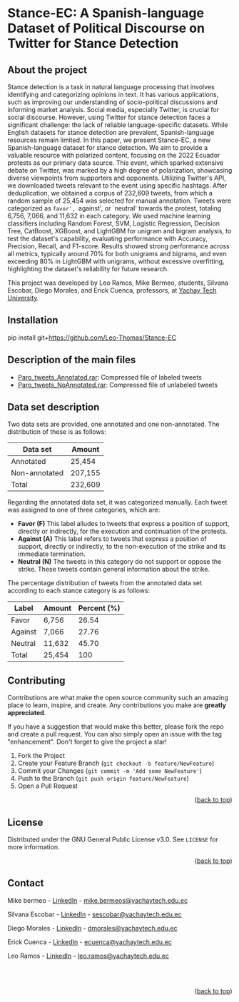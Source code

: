 # Stance-EC: A Spanish-language Dataset of Political Discourse on Twitter for Stance Detection

<!-- ABOUT THE PROJECT -->
## About the project

Stance detection is a task in natural language processing that involves identifying and categorizing opinions in text. It has various applications, such as improving our understanding of socio-political discussions and informing market analysis. Social media, especially Twitter, is crucial for social discourse. However, using Twitter for stance detection faces a significant challenge: the lack of reliable language-specific datasets. While English datasets for stance detection are prevalent, Spanish-language resources remain limited. In this paper, we present Stance-EC, a new Spanish-language dataset for stance detection. We aim to provide a valuable resource with polarized content, focusing on the 2022 Ecuador protests as our primary data source. This event, which sparked extensive debate on Twitter, was marked by a high degree of polarization, showcasing diverse viewpoints from supporters and opponents. Utilizing Twitter's API, we downloaded tweets relevant to the event using specific hashtags. After deduplication, we obtained a corpus of 232,609 tweets, from which a random sample of 25,454 was selected for manual annotation. Tweets were categorized as `favor', `against', or `neutral' towards the protest, totaling 6,756, 7,066, and 11,632 in each category. We used machine learning classifiers including Random Forest, SVM, Logistic Regression, Decision Tree, CatBoost, XGBoost, and LightGBM for unigram and bigram analysis, to test the dataset's capability, evaluating performance with Accuracy, Precision, Recall, and F1-score. Results showed strong performance across all metrics, typically around 70% for both unigrams and bigrams, and even exceeding 80% in LightGBM with unigrams, without excessive overfitting, highlighting the dataset's reliability for future research.

This project was developed by Leo Ramos, Mike Bermeo, students, Silvana Escobar, Diego Morales, and Erick Cuenca, professors, at [Yachay Tech University](https://www.yachaytech.edu.ec/en/).

<!-- GETTING STARTED -->
## Installation

pip install git+https://github.com/Leo-Thomas/Stance-EC

## Description of the main files

- [Paro_tweets_Annotated.rar](Paro_tweets_Annotated.rar): Compressed file of labeled tweets
- [Paro_tweets_NoAnnotated.rar](Paro_tweets_NoAnnotated.rar): Compressed file of unlabeled tweets

## Data set description

Two data sets are provided, one annotated and one non-annotated. The distribution of these is as follows:

| Data set        | Amount   |
|----------------|----------|
| Annotated       | 25,454   |
| Non-annotated   | 207,155  |
| Total           | 232,609  |

Regarding the annotated data set, it was categorized manually. Each tweet was assigned to one of three categories, which are:

* **Favor (F)** This label alludes to tweets that express a position of support, directly or indirectly, for the execution and continuation of the protests.
* **Against (A)** This label refers to tweets that express a position of support, directly or indirectly, to the non-execution of the strike and its immediate termination.
* **Neutral (N)** The tweets in this category do not support or oppose the strike. These tweets contain general information about the strike.

The percentage distribution of tweets from the annotated data set according to each stance category is as follows:

| Label    | Amount  | Percent (\%) |
|----------|---------|--------------|
| Favor    | 6,756   | 26.54        |
| Against  | 7,066   | 27.76        |
| Neutral  | 11,632  | 45.70        |
| Total    | 25,454  | 100          |

<!-- CONTRIBUTING -->
## Contributing

Contributions are what make the open source community such an amazing place to learn, inspire, and create. Any contributions you make are **greatly appreciated**.

If you have a suggestion that would make this better, please fork the repo and create a pull request. You can also simply open an issue with the tag "enhancement".
Don't forget to give the project a star!

1. Fork the Project
2. Create your Feature Branch (`git checkout -b feature/NewFeature`)
3. Commit your Changes (`git commit -m 'Add some NewFeature'`)
4. Push to the Branch (`git push origin feature/NewFeature`)
5. Open a Pull Request

<p align="right">(<a href="#top">back to top</a>)</p>



<!-- LICENSE -->
## License

Distributed under the GNU General Public License v3.0. See `LICENSE` for more information.

<p align="right">(<a href="#top">back to top</a>)</p>



<!-- CONTACT -->
## Contact

Mike bermeo - [LinkedIn](https://www.linkedin.com/in/mike-bermeo/) - mike.bermeos@yachaytech.edu.ec

Silvana Escobar - [LinkedIn](https://www.linkedin.com/in/silvanakescobar/) - sescobar@yachaytech.edu.ec

Diego Morales - [LinkedIn](https://www.linkedin.com/in/diego-fabi%C3%A1n-morales-navarrete-2764802a/) - dmorales@yachaytech.edu.ec

Erick Cuenca - [LinkedIn](https://www.linkedin.com/in/erickcuenca/) - ecuenca@yachaytech.edu.ec

Leo Ramos - [LinkedIn](https://www.linkedin.com/in/leo-thomas-ramos/) - leo.ramos@yachaytech.edu.ec

<br>
<br>


<p align="right">(<a href="#top">back to top</a>)</p>
